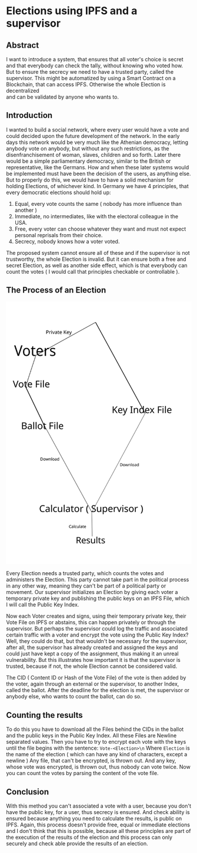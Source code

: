 # Elections using IPFS and a supervisor

## Abstract
I want to introduce a system, that ensures
that all voter's choice is secret and
that everybody can check the tally,
without knowing who voted how.
But to ensure the secrecy we need to
have a trusted party, called the supervisor.
This might be automatized by using a Smart Contract
on a Blockchain, that can access IPFS.
Otherwise the whole Election is decentralized  
and can be validated by anyone who wants to.

## Introduction
I wanted to build a social network,
where every user would have a vote
and could decided upon the future development
of the network.
In the early days this network would be very much like
the Athenian democracy, letting anybody vote on anybody,
but without any such restrictions, as the disenfranchisement
of woman, slaves, children and so forth.
Later there would be a simple parliamentary democracy,
similar to the British or representative, like the Germans.
How and when these later systems would be implemented must have been
the decision of the users, as anything else.
But to properly do this, we would have to have a solid mechanism
for holding Elections, of whichever kind.
In Germany we have 4 principles, that every democratic elections
should hold up:

1. Equal, every vote counts the same ( nobody has more influence than another )
2. Immediate, no intermediates, like with the electoral colleague in the USA.
3. Free, every voter can choose whatever they want and must not expect personal reprisals from their choice.
4. Secrecy, nobody knows how a voter voted.

The proposed system cannot ensure all of these and if the supervisor is not
trustworthy, the whole Election is invalid.
But it can ensure both a free and secret Election, as well as another
side effect, which is that everybody can count the votes ( I would call that
principles checkable or controllable ).

## The Process of an Election

![Process Description](election.svg)

Every Election needs a trusted party,
which counts the votes and
administers the Election.
This party cannot take part in the
political process in any other way,
meaning they can't be part of a political party or movement.
Our supervisor initializes an Election by giving each voter a
temporary private key and publishing the public keys on an
IPFS File, which I will call the Public Key Index.

Now each Voter creates and signs, using their
temporary private key, their Vote File on IPFS or abstains,
this can happen privately or through the supervisor.
But perhaps the supervisor could log the traffic and associated certain traffic
with a voter and encrypt the vote using the Public Key Index?
Well, they could do that, but that wouldn't be necessary for the supervisor,
after all, the supervisor has already created and assigned the keys and could
just have kept a copy of the assignment, thus making it an unreal vulnerability.
But this illustrates how important it is that the supervisor is trusted,
because if not, the whole Election cannot be considered valid.

The CID ( Content ID or Hash of the Vote File) of the vote is then added by the
voter, again through an external or the supervisor, to another Index, called
the ballot.
After the deadline for the election is met,
the supervisor or anybody else, who wants to count the ballot,
can do so.

## Counting the results
To do this you have to download all the Files behind the CIDs in the ballot
and the public keys in the Public Key Index.
All these Files are Newline separated values.
Then you have to try to encrypt each vote with the keys until
the file begins with the sentence:
`Vote-<Election>\n`
Where `Election` is the name of the election
( which can have any kind of characters, except a newline )
Any file, that can't be encrypted, is thrown out.
And any key, whose vote was encrypted, is thrown out, thus nobody can vote twice.
Now you can count the votes by parsing the content of the vote file.

## Conclusion
With this method you can't associated a vote with a user, because you
don't have the public key, for a user, thus secrecy is ensured.
And check ability is ensured because anything you need to calculate
the results, is public on IPFS.
Again, this process doesn't provide free, equal or immediate
elections and I don't think that this is possible, because all these
principles are part of the execution of the results of the election
and this process can only securely and check able provide the results of an election.
